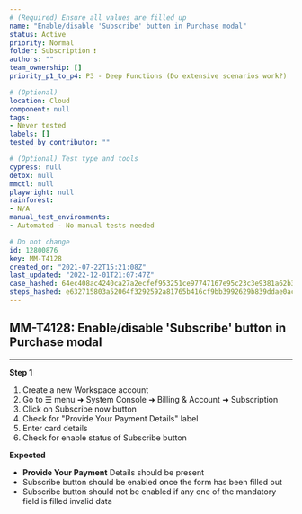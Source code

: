 ```yaml
---
# (Required) Ensure all values are filled up
name: "Enable/disable 'Subscribe' button in Purchase modal"
status: Active
priority: Normal
folder: Subscription ❗
authors: ""
team_ownership: []
priority_p1_to_p4: P3 - Deep Functions (Do extensive scenarios work?)

# (Optional)
location: Cloud
component: null
tags:
- Never tested
labels: []
tested_by_contributor: ""

# (Optional) Test type and tools
cypress: null
detox: null
mmctl: null
playwright: null
rainforest:
- N/A
manual_test_environments:
- Automated - No manual tests needed

# Do not change
id: 12800876
key: MM-T4128
created_on: "2021-07-22T15:21:08Z"
last_updated: "2022-12-01T21:07:47Z"
case_hashed: 64ec408ac4240ca27a2ecfef953251ce97747167e95c23c3e9381a62b389f2fdb72d3f1eb1cc9bd449c03bdc416e8cc0
steps_hashed: e632715803a52064f3292592a81765b416cf9bb3992629b839ddae0ac5570f90525ea9da3fe1cd626fdbda8c0b4a58fd
---
```


<!-- (Auto-generated) Based on frontmatter's "key" and "name" -->

## MM-T4128: Enable/disable 'Subscribe' button in Purchase modal

---

**Step 1**

1. Create a new Workspace account
2. Go to ☰ menu ➜ System Console ➜ Billing & Account ➜ Subscription 
3. Click on Subscribe now button
4. Check for "Provide Your Payment Details" label
5. Enter card details
6. Check for enable status of Subscribe button

**Expected**

- **Provide Your Payment** Details should be present
- Subscribe button should be enabled once the form has been filled out
- Subscribe button should not be enabled if any one of the mandatory field is filled invalid data
